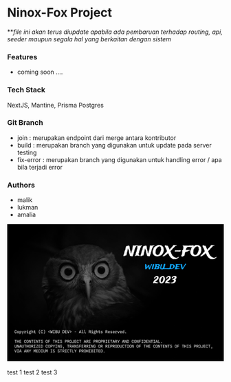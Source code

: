 # Ninox-Fox Project
***file ini akan terus diupdate apabila ada pembaruan terhadap routing, api, seeder maupun segala hal yang berkaitan dengan sistem*


### Features
- coming soon ....


### Tech Stack
NextJS, Mantine, Prisma Postgres

### Git Branch
- join : merupakan endpoint dari merge antara kontributor
- build : merupakan branch yang digunakan untuk update pada server testing
- fix-error : merupakan branch yang digunakan untuk handling error / apa bila terjadi error

### Authors
- malik
- lukman
- amalia


![gambar](ninox.png)

test 1
test 2
test 3